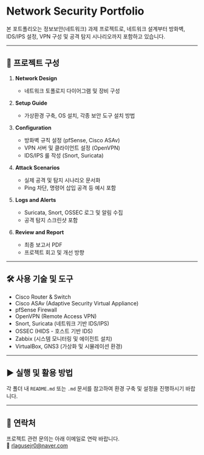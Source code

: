 # Network Security Portfolio

본 포트폴리오는 정보보안(네트워크) 과제 프로젝트로, 네트워크 설계부터 방화벽, IDS/IPS 설정, VPN 구성 및 공격 탐지 시나리오까지 포함하고 있습니다.

---

## 📌 프로젝트 구성

1. **Network Design**  
   - 네트워크 토폴로지 다이어그램 및 장비 구성

2. **Setup Guide**  
   - 가상환경 구축, OS 설치, 각종 보안 도구 설치 방법

3. **Configuration**  
   - 방화벽 규칙 설정 (pfSense, Cisco ASAv)  
   - VPN 서버 및 클라이언트 설정 (OpenVPN)  
   - IDS/IPS 룰 작성 (Snort, Suricata)

4. **Attack Scenarios**  
   - 실제 공격 및 탐지 시나리오 문서화  
   - Ping 차단, 명령어 삽입 공격 등 예시 포함

5. **Logs and Alerts**  
   - Suricata, Snort, OSSEC 로그 및 알림 수집  
   - 공격 탐지 스크린샷 포함

6. **Review and Report**  
   - 최종 보고서 PDF  
   - 프로젝트 회고 및 개선 방향

---

## 🛠 사용 기술 및 도구

- Cisco Router & Switch
- Cisco ASAv (Adaptive Security Virtual Appliance)
- pfSense Firewall
- OpenVPN (Remote Access VPN)
- Snort, Suricata (네트워크 기반 IDS/IPS)
- OSSEC (HIDS - 호스트 기반 IDS)
- Zabbix (시스템 모니터링 및 에이전트 설치)
- VirtualBox, GNS3 (가상화 및 시뮬레이션 환경)

---

## ▶ 실행 및 활용 방법

각 폴더 내 `README.md` 또는 `.md` 문서를 참고하여 환경 구축 및 설정을 진행하시기 바랍니다.

---

## 📧 연락처

프로젝트 관련 문의는 아래 이메일로 연락 바랍니다.  
📨 rlagusejr0@naver.com
